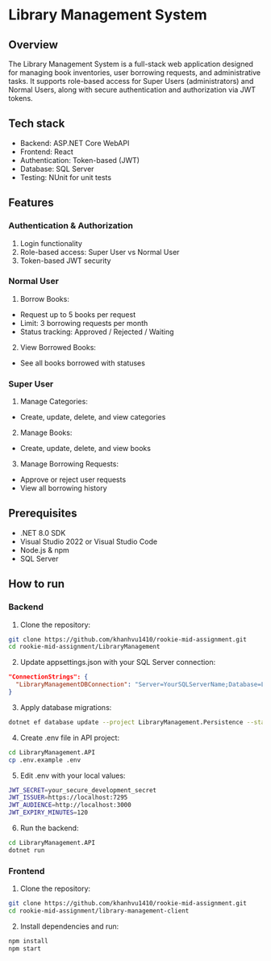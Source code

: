 # Library Management System

## Overview

The Library Management System is a full-stack web application designed for managing book inventories, user borrowing requests, and administrative tasks. It supports role-based access for Super Users (administrators) and Normal Users, along with secure authentication and authorization via JWT tokens.

## Tech stack

- Backend: ASP.NET Core WebAPI
- Frontend: React
- Authentication: Token-based (JWT)
- Database: SQL Server
- Testing: NUnit for unit tests

## Features

### Authentication & Authorization

1. Login functionality
2. Role-based access: Super User vs Normal User
3. Token-based JWT security

### Normal User

1. Borrow Books:

- Request up to 5 books per request
- Limit: 3 borrowing requests per month
- Status tracking: Approved / Rejected / Waiting

2. View Borrowed Books:

- See all books borrowed with statuses

### Super User

1. Manage Categories:

- Create, update, delete, and view categories

2. Manage Books:

- Create, update, delete, and view books

3. Manage Borrowing Requests:

- Approve or reject user requests
- View all borrowing history

## Prerequisites

- .NET 8.0 SDK
- Visual Studio 2022 or Visual Studio Code
- Node.js & npm
- SQL Server

## How to run

### Backend

1. Clone the repository:

```sh
git clone https://github.com/khanhvu1410/rookie-mid-assignment.git
cd rookie-mid-assignment/LibraryManagement
```

2. Update appsettings.json with your SQL Server connection:

```json
"ConnectionStrings": {
  "LibraryManagementDBConnection": "Server=YourSQLServerName;Database=LibraryManagementDB;Trusted_Connection=True;TrustServerCertificate=True;"
}
```

3. Apply database migrations:

```sh
dotnet ef database update --project LibraryManagement.Persistence --startup-project LibraryManagement.API
```

4. Create .env file in API project:

```sh
cd LibraryManagement.API
cp .env.example .env
```

5. Edit .env with your local values:

```sh
JWT_SECRET=your_secure_development_secret
JWT_ISSUER=https://localhost:7295
JWT_AUDIENCE=http://localhost:3000
JWT_EXPIRY_MINUTES=120
```

6. Run the backend:

```sh
cd LibraryManagement.API
dotnet run
```

### Frontend

1. Clone the repository:

```sh
git clone https://github.com/khanhvu1410/rookie-mid-assignment.git
cd rookie-mid-assignment/library-management-client
```

2. Install dependencies and run:

```sh
npm install
npm start
```
